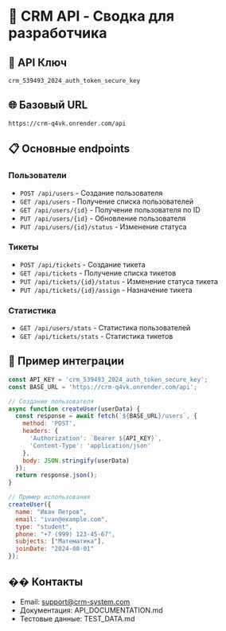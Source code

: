 # 🚀 CRM API - Сводка для разработчика

## 🔑 API Ключ
```
crm_539493_2024_auth_token_secure_key
```

## 🌐 Базовый URL
```
https://crm-q4vk.onrender.com/api
```

## 📋 Основные endpoints

### Пользователи
- `POST /api/users` - Создание пользователя
- `GET /api/users` - Получение списка пользователей
- `GET /api/users/{id}` - Получение пользователя по ID
- `PUT /api/users/{id}` - Обновление пользователя
- `PUT /api/users/{id}/status` - Изменение статуса

### Тикеты
- `POST /api/tickets` - Создание тикета
- `GET /api/tickets` - Получение списка тикетов
- `PUT /api/tickets/{id}/status` - Изменение статуса тикета
- `PUT /api/tickets/{id}/assign` - Назначение тикета

### Статистика
- `GET /api/users/stats` - Статистика пользователей
- `GET /api/tickets/stats` - Статистика тикетов

## 🔧 Пример интеграции

```javascript
const API_KEY = 'crm_539493_2024_auth_token_secure_key';
const BASE_URL = 'https://crm-q4vk.onrender.com/api';

// Создание пользователя
async function createUser(userData) {
  const response = await fetch(`${BASE_URL}/users`, {
    method: 'POST',
    headers: {
      'Authorization': `Bearer ${API_KEY}`,
      'Content-Type': 'application/json'
    },
    body: JSON.stringify(userData)
  });
  return response.json();
}

// Пример использования
createUser({
  name: "Иван Петров",
  email: "ivan@example.com",
  type: "student",
  phone: "+7 (999) 123-45-67",
  subjects: ["Математика"],
  joinDate: "2024-08-01"
});
```

## �� Контакты
- Email: support@crm-system.com
- Документация: API_DOCUMENTATION.md
- Тестовые данные: TEST_DATA.md
